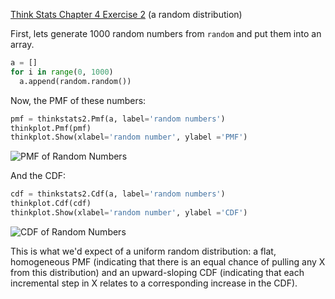 [Think Stats Chapter 4 Exercise 2](http://greenteapress.com/thinkstats2/html/thinkstats2005.html#toc41) (a random distribution)

First, lets generate 1000 random numbers from `random` and put them into an array.

```python
a = []
for i in range(0, 1000)
  a.append(random.random())
```

Now, the PMF of these numbers:
```python
pmf = thinkstats2.Pmf(a, label='random numbers')
thinkplot.Pmf(pmf)
thinkplot.Show(xlabel='random number', ylabel ='PMF')
```
![PMF of Random Numbers](http://i.imgur.com/4b4NRXd.png)

And the CDF:
```python
cdf = thinkstats2.Cdf(a, label='random numbers')
thinkplot.Cdf(cdf)
thinkplot.Show(xlabel='random number', ylabel ='CDF')
```
![CDF of Random Numbers](http://i.imgur.com/iMFyrfr.png)

This is what we'd expect of a uniform random distribution: a flat, homogeneous PMF (indicating that there is an equal chance of pulling any X from this distribution) and an upward-sloping CDF (indicating that each incremental step in X relates to a corresponding increase in the CDF).

